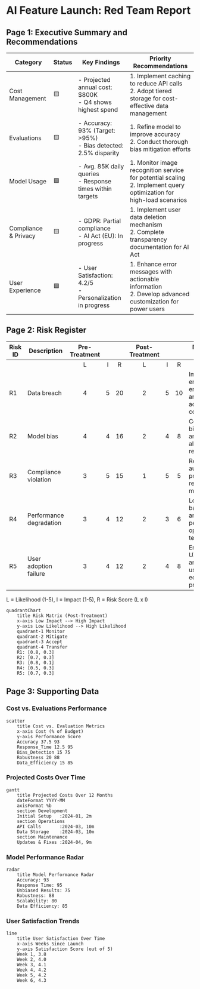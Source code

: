 # AI Feature Launch: Red Team Report

## Page 1: Executive Summary and Recommendations

| Category             | Status | Key Findings                                                      | Priority Recommendations                                                                                              |
| -------------------- | ------ | ----------------------------------------------------------------- | --------------------------------------------------------------------------------------------------------------------- |
| Cost Management      | 🟨     | - Projected annual cost: $800K<br>- Q4 shows highest spend        | 1. Implement caching to reduce API calls<br>2. Adopt tiered storage for cost-effective data management                |
| Evaluations          | 🟨     | - Accuracy: 93% (Target: >95%)<br>- Bias detected: 2.5% disparity | 1. Refine model to improve accuracy<br>2. Conduct thorough bias mitigation efforts                                    |
| Model Usage          | 🟩     | - Avg. 85K daily queries<br>- Response times within targets       | 1. Monitor image recognition service for potential scaling<br>2. Implement query optimization for high-load scenarios |
| Compliance & Privacy | 🟨     | - GDPR: Partial compliance<br>- AI Act (EU): In progress          | 1. Implement user data deletion mechanism<br>2. Complete transparency documentation for AI Act                        |
| User Experience      | 🟩     | - User Satisfaction: 4.2/5<br>- Personalization in progress       | 1. Enhance error messages with actionable information<br>2. Develop advanced customization for power users            |

## Page 2: Risk Register

| Risk ID | Description             | Pre-Treatment |     |     | Post-Treatment |     |     | Mitigation Strategy                                        |
| ------- | ----------------------- | :-----------: | :-: | :-: | :------------: | :-: | :-: | ---------------------------------------------------------- |
|         |                         |       L       |  I  |  R  |       L        |  I  |  R  |                                                            |
| R1      | Data breach             |       4       |  5  | 20  |       2        |  5  | 10  | Implement end-to-end encryption and strict access controls |
| R2      | Model bias              |       4       |  4  | 16  |       2        |  4  |  8  | Continuous bias testing and algorithm refinement           |
| R3      | Compliance violation    |       3       |  5  | 15  |       1        |  5  |  5  | Regular audits and proactive regulatory monitoring         |
| R4      | Performance degradation |       3       |  4  | 12  |       2        |  3  |  6  | Load balancing and performance optimization techniques     |
| R5      | User adoption failure   |       3       |  4  | 12  |       2        |  4  |  8  | Enhanced UX design and targeted user education programs    |

L = Likelihood (1-5), I = Impact (1-5), R = Risk Score (L x I)

```mermaid
quadrantChart
    title Risk Matrix (Post-Treatment)
    x-axis Low Impact --> High Impact
    y-axis Low Likelihood --> High Likelihood
    quadrant-1 Monitor
    quadrant-2 Mitigate
    quadrant-3 Accept
    quadrant-4 Transfer
    R1: [0.8, 0.3]
    R2: [0.7, 0.3]
    R3: [0.8, 0.1]
    R4: [0.5, 0.3]
    R5: [0.7, 0.3]
```

## Page 3: Supporting Data

### Cost vs. Evaluations Performance

```mermaid
scatter
    title Cost vs. Evaluation Metrics
    x-axis Cost (% of Budget)
    y-axis Performance Score
    Accuracy 37.5 93
    Response_Time 12.5 95
    Bias_Detection 15 75
    Robustness 20 88
    Data_Efficiency 15 85
```

### Projected Costs Over Time

```mermaid
gantt
    title Projected Costs Over 12 Months
    dateFormat YYYY-MM
    axisFormat %b
    section Development
    Initial Setup   :2024-01, 2m
    section Operations
    API Calls       :2024-03, 10m
    Data Storage    :2024-03, 10m
    section Maintenance
    Updates & Fixes :2024-04, 9m
```

### Model Performance Radar

```mermaid
radar
    title Model Performance Radar
    Accuracy: 93
    Response Time: 95
    Unbiased Results: 75
    Robustness: 88
    Scalability: 80
    Data Efficiency: 85
```

### User Satisfaction Trends

```mermaid
line
    title User Satisfaction Over Time
    x-axis Weeks Since Launch
    y-axis Satisfaction Score (out of 5)
    Week 1, 3.8
    Week 2, 4.0
    Week 3, 4.1
    Week 4, 4.2
    Week 5, 4.2
    Week 6, 4.3
```
